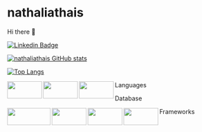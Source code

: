 # nathaliathais
Hi there 👋


[![Linkedin Badge](https://img.shields.io/badge/-LinkedIn-blue?style=flat-square&logo=Linkedin&logoColor=white&link=https://www.linkedin.com/in/nathalia-t-404798102/)](https://www.linkedin.com/in/nathalia-t-404798102/)


[![nathaliathais GitHub stats](https://github-readme-stats.vercel.app/api?username=nathaliathais)](https://github.com/nathaliathais/github-readme-stats)

[![Top Langs](https://github-readme-stats.vercel.app/api/top-langs/?username=nathaliathais&langs_count=8)](https://github.com/nathaliathais/github-readme-stats)

Languages
<img align="left" width="80" height="40" src="https://img.shields.io/badge/HTML5-E34F26?style=for-the-badge&logo=html5&logoColor=white">
<img align="left" width="80" height="40" src="https://img.shields.io/badge/PHP-777BB4?style=for-the-badge&logo=php&logoColor=white">
<img align="left" width="80" height="40" src="https://img.shields.io/badge/JavaScript-323330?style=for-the-badge&logo=javascript&logoColor=F7DF1E">



Database

<img align="left" width="100" height="40" src="https://img.shields.io/badge/MySQL-00000F?style=for-the-badge&logo=mysql&logoColor=white">

Frameworks
<img align="left" width="80" height="40" src="https://img.shields.io/badge/Node.js-43853D?style=for-the-badge&logo=node-dot-js&logoColor=white">
<img align="left" width="80" height="40" src="https://img.shields.io/badge/npm-CB3837?style=for-the-badge&logo=npm&logoColor=white">
<img align="left" width="80" height="40" src="https://img.shields.io/badge/Yarn-2C8EBB?style=for-the-badge&logo=yarn&logoColor=white">


